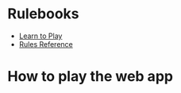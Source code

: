 # Rulebooks

- [Learn to Play](https://images-cdn.fantasyflightgames.com/filer_public/50/8b/508bb12f-0673-4541-8310-1fbab01cbcaa/ahc60_learn_to_play_eng-compressed.pdf)
- [Rules Reference](https://images-cdn.fantasyflightgames.com/filer_public/50/be/50bed4be-034c-4ed5-9ce6-8509ce8d3352/ahc60_rules_reference_eng-compressed.pdf)

# How to play the web app
